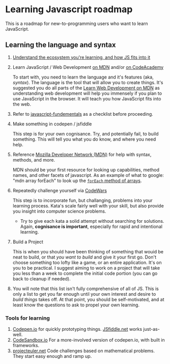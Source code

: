 

# Learning Javascript roadmap

This is a roadmap for new-to-programming users who want to learn JavaScript.

## Learning the language and syntax

1. [Understand the ecosystem you're learning, and how JS fits into it](https://atom-morgan.github.io/what-is-web-development/)

2. Learn JavaScript / Web Development [on MDN](https://developer.mozilla.org/en-US/docs/Learn/JavaScript) and/or [on CodeAcademy](https://www.codecademy.com/learn/introduction-to-javascript)

    To start with, you need to learn the language and it's features (aka, _syntax_). The language is the tool that will allow you to create things. It's suggested you do all parts of the [Learn Web Development on MDN](https://developer.mozilla.org/en-US/docs/Learn) as understanding web development will help you immensely if you plan to use JavaScript in the browser. It will teach you how JavaScript fits into the web.

    
3. Refer to [javascript-fundementals](./javascript-fundamentals.md) as a checklist before proceeding.

4. Make something in codepen / jsfiddle

    This step is for your own cognisance. Try, and potentially fail, to build something. This will tell you what you do know, and where you need help.

5. Reference [Mozilla Developer Network (MDN)](https://developer.mozilla.org/en-US/) for help with syntax, methods, and more.

    MDN should be your first resource for looking up capabilities, method names, and other facets of javascript.
    As an example of what to google: "mdn array forEach" to look up the [`forEach` method of arrays](https://developer.mozilla.org/en-US/docs/Web/JavaScript/Reference/Global_Objects/Array/forEach).

6. Repeatedly challenge yourself via [CodeWars](https://www.codewars.com)

    This step is to incorporate fun, but challanging, problems into your learning process.
Kata's scale fairly well with your skill, but also provide you insight into computer science problems.

    - Try to give each kata a solid attempt without searching for solutions. Again, **cognisance is important**, especially for rapid and intentional learning.


7. Build a Project

    This is when you should have been thinking of something that wouid be neat to build, or that *you want to build* and give it your first go. Don't choose something too lofty like a game, or an entire application. It's on you to be practical. I suggest aiming to work on a project that will take you less than a week to complete the initial code portion (you can go back to cleanup if needed).

8. You will note that this list isn't fully comprehensive of all of JS. This is only a list to get you far enough until your own interest and desire to _build things_ takes off. At that point, you should be self-motivated, and at least know the questions to ask to propel your own learning.


### Tools for learning

1. [Codepen.io](https://codepen.io/) for quickly prototyping things. [JSfiddle.net](https://jsfiddle.net/) works just-as-well.
1. [CodeSandbox.io](CodeSandbox.io) For a more-involved version of codepen.io, with built in frameworks.
1. [projecteuler.net](projecteuler.net) Code challenges based on mathematical problems. They start easy enough and ramp up.
